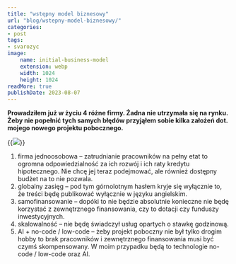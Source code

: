 ```yaml
---
title: "wstępny model biznesowy"
url: "blog/wstepny-model-biznesowy/"
categories:
- post
tags:
- svarozyc
image:
    name: initial-business-model
    extension: webp
    width: 1024
    height: 1024
readMore: true
publishDate: 2023-08-07
---
```

**Prowadziłem już w życiu 4 różne firmy. Żadna nie utrzymała się na rynku. Żeby nie popełnić tych samych błędów przyjąłem sobie kilka założeń dot. mojego nowego projektu pobocznego.**
<!--more-->
{{<image src="initial-business-model.webp" caption="inżynier budujący robota" displayCaption="false">}}
1. firma jednoosobowa – zatrudnianie pracowników na pełny etat to ogromna odpowiedzialność za ich rozwój i ich raty kredytu hipotecznego. Nie chcę jej teraz podejmować, ale również dostępny budżet na to nie pozwala.
2. globalny zasięg – pod tym górnolotnym hasłem kryje się wyłącznie to, że treści będę publikować wyłącznie w języku angielskim.
3. samofinansowanie – dopóki to nie będzie absolutnie konieczne nie będę korzystać z zewnętrznego finansowania, czy to dotacji czy funduszy inwestycyjnych.
4. skalowalność – nie będę świadczył usług opartych o stawkę godzinową.
5. AI + no-code / low-code – żeby projekt poboczny nie był tylko drogim hobby to brak pracowników i zewnętrznego finansowania musi być czymś skompensowany. W moim przypadku będą to technologie no-code / low-code oraz AI.